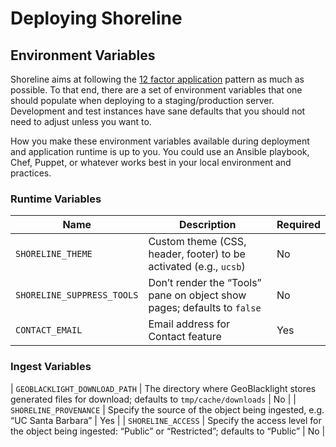 # Deploying Shoreline

## Environment Variables

Shoreline aims at following the [12 factor application][12-factor] pattern as
much as possible. To that end, there are a set of environment variables that one
should populate when deploying to a staging/production server. Development and
test instances have sane defaults that you should not need to adjust unless you
want to.

How you make these environment variables available during deployment and
application runtime is up to you. You could use an Ansible playbook, Chef,
Puppet, or whatever works best in your local environment and practices.

### Runtime Variables

| Name | Description | Required |
| ---- | ----------- | -------- |
| `SHORELINE_THEME` | Custom theme (CSS, header, footer) to be activated (e.g., `ucsb`) | No |
| `SHORELINE_SUPPRESS_TOOLS` | Don’t render the “Tools” pane on object show pages; defaults to `false` | No |
| `CONTACT_EMAIL` | Email address for Contact feature | Yes |

### Ingest Variables

| `GEOBLACKLIGHT_DOWNLOAD_PATH` | The directory where GeoBlacklight stores generated files for download; defaults to `tmp/cache/downloads` | No |
| `SHORELINE_PROVENANCE` | Specify the source of the object being ingested, e.g. “UC Santa Barbara” | Yes |
| `SHORELINE_ACCESS`     | Specify the access level for the object being ingested: “Public” or “Restricted”; defaults to “Public” | No |

[12-factor]: https://12factor.net/
